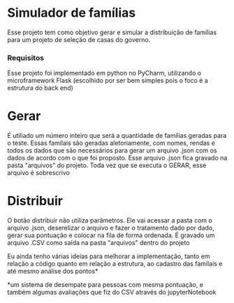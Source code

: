 # Simulador de famílias

Esse projeto tem como objetivo gerar e simular a distribuição de famílias para um projeto de seleção de casas do governo.


### Requisitos

Esse projeto foi implementado em python no PyCharm, utilizando o microframework Flask (escolhido por ser bem simples pois o foco é a estrutura do back end) 


# Gerar

É utiliado um número inteiro que será a quantidade de famílias geradas para o teste. Essas famílais são geradas aletoriamente, com nomes, rendas e todos os dados que são necessários para gerar um arquivo .json com os dados de acordo com o que foi proposto.
Esse arquivo .json fica gravado na pasta  "arquivos" do projeto.
Toda vez que se executa o GERAR, esse arquivo é sobrescrivo

# Distribuir
O botão distribuir não utiliza parâmetros. Ele vai acessar a pasta com o arquivo .json, deserelizar o arquivo e fazer o tratamento dado por dado, gerar sua pontuação e colocar na fila de forma ordenada. 
É gravado um arquivo .CSV como saída na pasta "arquivos" dentro do projeto


Eu ainda tenho várias ideias para melhorar a implementação, tanto em relação a código quanto em relação a estrutura, ao cadastro das famílais e até mesmo análise dos pontos*

*um sistema de desempate para pessoas com mesma pontuação, e também algumas avaliações que fiz do CSV através do jupyterNotebook
